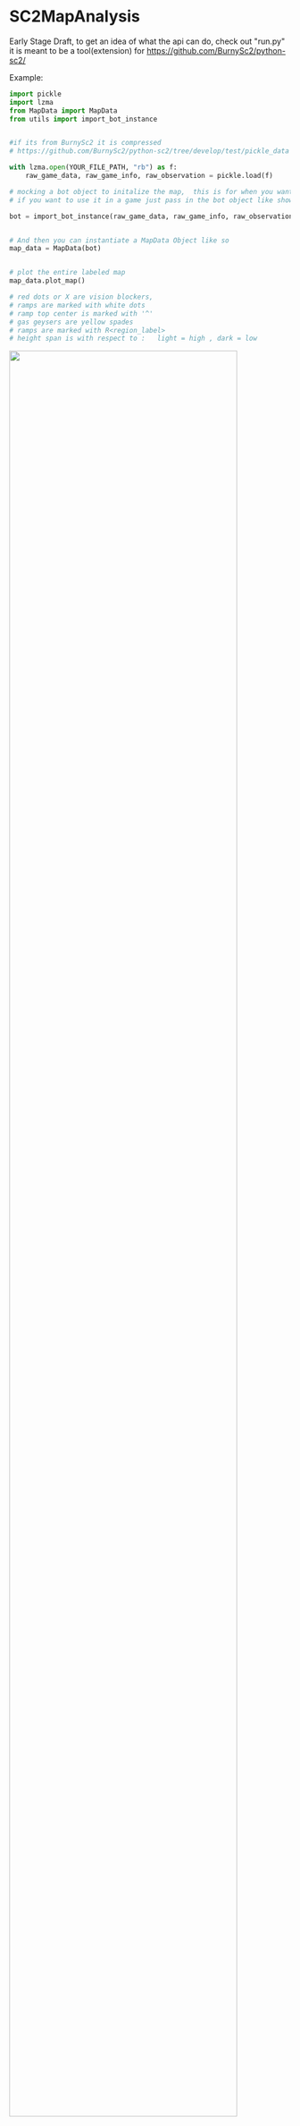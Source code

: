 # SC2MapAnalysis

Early Stage Draft, 
to get an idea of what the api can do,  check out "run.py" 
it is meant to be a tool(extension) for https://github.com/BurnySc2/python-sc2/


Example:
```python
import pickle
import lzma
from MapData import MapData
from utils import import_bot_instance


#if its from BurnySc2 it is compressed
# https://github.com/BurnySc2/python-sc2/tree/develop/test/pickle_data

with lzma.open(YOUR_FILE_PATH, "rb") as f:
    raw_game_data, raw_game_info, raw_observation = pickle.load(f)

# mocking a bot object to initalize the map,  this is for when you want to do this while not in a game,  
# if you want to use it in a game just pass in the bot object like shown below 

bot = import_bot_instance(raw_game_data, raw_game_info, raw_observation)


# And then you can instantiate a MapData Object like so
map_data = MapData(bot)


# plot the entire labeled map
map_data.plot_map()

# red dots or X are vision blockers,
# ramps are marked with white dots 
# ramp top center is marked with '^'
# gas geysers are yellow spades 
# ramps are marked with R<region_label>
# height span is with respect to :   light = high , dark = low
```
<img src="https://user-images.githubusercontent.com/40754127/86649725-af265980-bfea-11ea-86ea-aa95a3afe0a3.png" width="90%"></img> 
```python
# isolate a region,  plot it's polygon
map_data.regions[8].polygon.plot()
```
<img src="https://user-images.githubusercontent.com/40754127/86651102-ed704880-bfeb-11ea-8185-27c97092c2f2.png" width="90%"></img> 

```python
# you can also inspect the perimeter
map_data.regions[8].plot_perimeter()

```
<img src="https://user-images.githubusercontent.com/40754127/86651092-eb0dee80-bfeb-11ea-8859-bfec9434def5.png" width="90%"></img> 
